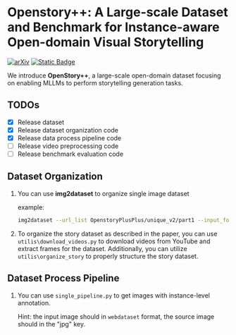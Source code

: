 # Openstory++: A Large-scale Dataset and Benchmark for Instance-aware Open-domain Visual Storytelling
[![arXiv](https://img.shields.io/badge/arXiv-2408.03695-b31b1b.svg)](https://arxiv.org/abs/2408.03695)
[![Static Badge](https://img.shields.io/badge/Dataset-Huggingface-yellow)](https://huggingface.co/datasets/MAPLE-WestLake-AIGC/OpenstoryPlusPlus)

We introduce **OpenStory++**, a large-scale open-domain dataset focusing on enabling MLLMs to perform storytelling generation tasks.

## TODOs
- [x] Release dataset
- [x] Release dataset organization code
- [x] Release data process pipeline code
- [ ] Release video preprocessing code
- [ ] Release benchmark evaluation code

## Dataset Organization

1. You can use **img2dataset** to organize single image dataset

   example:

   ```bash
   img2dataset --url_list OpenstoryPlusPlus/unique_v2/part1 --input_format "parquet" --url_col "url" --output_format webdataset --output_folder "single_tar" --processes_count 12 --thread_count 12 --save_additional_columns '["png","json"]'  --image_size 512 --resize_mode="keep_ratio" --enable_wandb False
   ```

2. To organize the story dataset as described in the paper, you can use `utilis\download_videos.py` to download videos from YouTube and extract frames for the dataset. Additionally, you can utilize `utilis\organize_story` to properly structure the story dataset.

## Dataset Process Pipeline

1. You can use `single_pipeline.py` to get images with instance-level annotation.

   Hint: the input image should in `webdataset` format, the source image should in the "jpg" key.